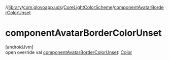 //[library](../../../index.md)/[com.glovoapp.uds](../index.md)/[CoreLightColorScheme](index.md)/[componentAvatarBorderColorUnset](component-avatar-border-color-unset.md)

# componentAvatarBorderColorUnset

[androidJvm]\
open override val [componentAvatarBorderColorUnset](component-avatar-border-color-unset.md): [Color](https://developer.android.com/reference/kotlin/androidx/compose/ui/graphics/Color.html)
